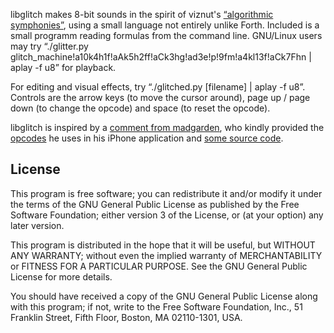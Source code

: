 libglitch makes 8-bit sounds in the spirit of viznut's [“algorithmic symphonies”][1], using a small language not entirely unlike Forth. Included is a small programm reading formulas from the command line. GNU/Linux users may try “./glitter.py glitch_machine!a10k4h1f!aAk5h2ff!aCk3hg!ad3e!p!9fm!a4kl13f!aCk7Fhn | aplay -f u8” for playback.

For editing and visual effects, try “./glitched.py [filename] | aplay -f u8”. Controls are the arrow keys (to move the cursor around), page up / page down (to change the opcode) and space (to reset the opcode).

libglitch is inspired by a [comment from madgarden][2], who kindly provided the [opcodes][3] he uses in his iPhone application and [some source code][4].

[1]: http://countercomplex.blogspot.com/2011/10/algorithmic-symphonies-from-one-line-of.html

[2]: http://countercomplex.blogspot.com/2011/10/some-deep-analysis-of-one-line-music.html?showComment=1320185523164#c8205241663616732766

[3]: http://paste.ubuntu.com/733764/

[4]: http://paste.ubuntu.com/733829/

License
-------

This program is free software; you can redistribute it and/or modify
it under the terms of the GNU General Public License as published by
the Free Software Foundation; either version 3 of the License, or
(at your option) any later version.

This program is distributed in the hope that it will be useful,
but WITHOUT ANY WARRANTY; without even the implied warranty of
MERCHANTABILITY or FITNESS FOR A PARTICULAR PURPOSE.  See the
GNU General Public License for more details.
       
You should have received a copy of the GNU General Public License
along with this program; if not, write to the Free Software
Foundation, Inc., 51 Franklin Street, Fifth Floor, Boston,
MA 02110-1301, USA.
